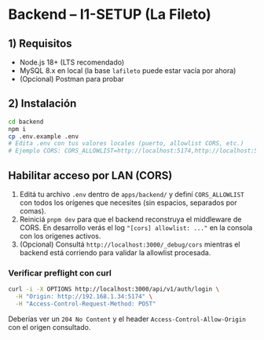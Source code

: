 # Backend – I1-SETUP (La Fileto)

## 1) Requisitos
- Node.js 18+ (LTS recomendado)
- MySQL 8.x en local (la base `lafileto` puede estar vacía por ahora)
- (Opcional) Postman para probar

## 2) Instalación
```bash
cd backend
npm i
cp .env.example .env
# Edita .env con tus valores locales (puerto, allowlist CORS, etc.)
# Ejemplo CORS: CORS_ALLOWLIST=http://localhost:5174,http://localhost:5173,http://192.168.1.34:5174,http://192.168.1.34:5173
```

## Habilitar acceso por LAN (CORS)
1. Editá tu archivo `.env` dentro de `apps/backend/` y definí `CORS_ALLOWLIST` con todos los orígenes que necesites (sin espacios, separados por comas).
2. Reiniciá `pnpm dev` para que el backend reconstruya el middleware de CORS. En desarrollo verás el log `"[cors] allowlist: ..."` en la consola con los orígenes activos.
3. (Opcional) Consultá `http://localhost:3000/_debug/cors` mientras el backend está corriendo para validar la allowlist procesada.

### Verificar preflight con curl
```bash
curl -i -X OPTIONS http://localhost:3000/api/v1/auth/login \
  -H "Origin: http://192.168.1.34:5174" \
  -H "Access-Control-Request-Method: POST"
```

Deberías ver un `204 No Content` y el header `Access-Control-Allow-Origin` con el origen consultado.
